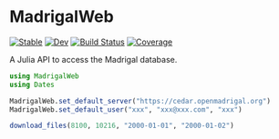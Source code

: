 # MadrigalWeb

[![Stable](https://img.shields.io/badge/docs-stable-blue.svg)](https://Beforerr.github.io/MadrigalWeb.jl/stable/)
[![Dev](https://img.shields.io/badge/docs-dev-blue.svg)](https://Beforerr.github.io/MadrigalWeb.jl/dev/)
[![Build Status](https://github.com/Beforerr/MadrigalWeb.jl/actions/workflows/CI.yml/badge.svg?branch=main)](https://github.com/Beforerr/MadrigalWeb.jl/actions/workflows/CI.yml?query=branch%3Amain)
[![Coverage](https://codecov.io/gh/Beforerr/MadrigalWeb.jl/branch/main/graph/badge.svg)](https://codecov.io/gh/Beforerr/MadrigalWeb.jl)

A Julia API to access the Madrigal database.

```julia
using MadrigalWeb
using Dates

MadrigalWeb.set_default_server("https://cedar.openmadrigal.org")
MadrigalWeb.set_default_user("xxx", "xxx@xxx.com", "xxx")

download_files(8100, 10216, "2000-01-01", "2000-01-02")
```